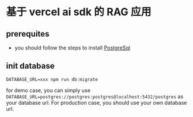 # 基于 vercel ai sdk 的 RAG 应用

## prerequites

- you should follow the steps to install [PostgreSql](https://www.prisma.io/dataguide/postgresql/setting-up-a-local-postgresql-database#setting-up-postgresql-on-macos)

## init database

```
DATABASE_URL=xxx npm run db:migrate
```

for demo case, you can simply use `DATABASE_URL=postgres://postgres:postgres@localhost:5432/postgres` as your database url. For production case, you should use your own database url.
